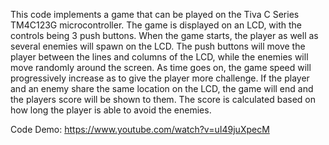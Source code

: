 This code implements a game that can be played on the Tiva C Series TM4C123G microcontroller. The game is displayed on an LCD, with the controls being 3 push buttons. When the game starts, the player as well as several
enemies will spawn on the LCD. The push buttons will move the player between the lines and columns of the LCD, while the enemies will move randomly around the screen. As time goes on, the game speed will progressively 
increase as to give the player more challenge. If the player and an enemy share the same location on the LCD, the game will end and the players score will be shown to them. 
The score is calculated based on how long the player is able to avoid the enemies.

Code Demo:
https://www.youtube.com/watch?v=uI49juXpecM

